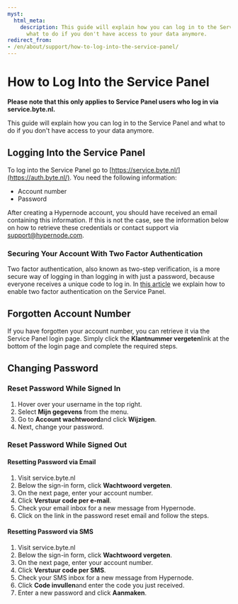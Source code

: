 ```yaml
---
myst:
  html_meta:
    description: This guide will explain how you can log in to the Service Panel and
      what to do if you don't have access to your data anymore.
redirect_from:
- /en/about/support/how-to-log-into-the-service-panel/
---
```


<!-- source: https://support.hypernode.com/en/about/support/how-to-log-into-the-service-panel/ -->

# How to Log Into the Service Panel

**Please note that this only applies to Service Panel users who log in via service.byte.nl.**

This guide will explain how you can log in to the Service Panel and what to do if you don't have access to your data anymore.

## Logging Into the Service Panel

To log into the Service Panel go to [https://service.byte.nl/](https://auth.byte.nl/). You need the following information:

- Account number
- Password

After creating a Hypernode account, you should have received an email containing this information. If this is not the case, see the information below on how to retrieve these credentials or contact support via [support@hypernode.com](mailto:support@hypernode.com).

### Securing Your Account With Two Factor Authentication

Two factor authentication, also known as two-step verification, is a more secure way of logging in than logging in with just a password, because everyone receives a unique code to log in. In [this article](https://support.hypernode.com/en/services/control-panel/how-to-use-2fa-for-the-control-panel) we explain how to enable two factor authentication on the Service Panel.

## Forgotten Account Number

If you have forgotten your account number, you can retrieve it via the Service Panel login page. Simply click the **Klantnummer vergeten**link at the bottom of the login page and complete the required steps.

## Changing Password

### Reset Password While Signed In

1. Hover over your username in the top right.
1. Select **Mijn gegevens** from the menu.
1. Go to **Account wachtwoord**and click **Wijzigen**.
1. Next, change your password.

### Reset Password While Signed Out

#### Resetting Password via Email

1. Visit service.byte.nl
1. Below the sign-in form, click **Wachtwoord vergeten**.
1. On the next page, enter your account number.
1. Click **Verstuur code per e-mail**.
1. Check your email inbox for a new message from Hypernode.
1. Click on the link in the password reset email and follow the steps.

#### Resetting Password via SMS

1. Visit service.byte.nl
1. Below the sign-in form, click **Wachtwoord vergeten**.
1. On the next page, enter your account number.
1. Click **Verstuur code per SMS**.
1. Check your SMS inbox for a new message from Hypernode.
1. Click **Code invullen**and enter the code you just received.
1. Enter a new password and click **Aanmaken**.
